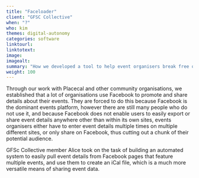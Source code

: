 ```yaml
---
title: "Faceloader"
client: "GFSC Collective"
when: "?"
who: kim
themes: digital-autonomy
categories: software
linktourl:
linktotext:
image:
imagealt:
summary: "How we developed a tool to help event organisers break free of the siloed Facebook ecosystem, and share their events in more accessible and user-friendly calendar formats"
weight: 100
---
```


Through our work with Placecal and other community organisations, we established that a lot of organisations use Facebook to promote and share details about their events. They are forced to do this because Facebook is the dominant events platform, however there are still many people who do not use it, and because Facebook does not enable users to easily export or share event details anywhere other than within its own sites, events organisers either have to enter event details multiple times on multiple different sites, or only share on Facebook, thus cutting out a chunk of their potential audience.

GFSc Collective member Alice took on the task of building an automated system to easily pull event details from Facebook pages that feature multiple events, and use them to create an iCal file, which is a much more versatile means of sharing event data.
